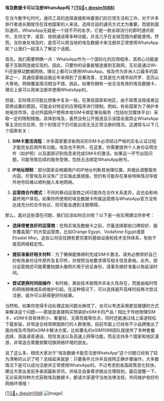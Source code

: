**埃及数据卡可以注册WhatsApp吗？[[TG💪+ @esim1088](https://t.me/s/esim1088)]**

在当今数字化时代，通讯工具的选择直接影响着我们的日常生活和工作。对于许多旅行者或长期居住在其他国家的人来说，选择合适的通讯方式尤为重要。而提到国际通讯，WhatsApp无疑是一个绕不开的名字。它是一款全球流行的即时通讯软件，支持文字、语音、视频通话等多种功能，并且几乎在全球范围内都能使用。然而，当你身处埃及时，是否可以用当地的埃及数据卡来注册并正常使用WhatsApp呢？让我们一起深入了解这个话题。

首先，我们需要明确一点：WhatsApp作为一个国际化的应用程序，其核心功能是基于互联网连接实现的。因此，只要你的设备能够连接到互联网，无论是通过Wi-Fi还是移动数据网络，理论上都可以使用WhatsApp。埃及作为非洲人口最多的国家之一，其通信基础设施近年来得到了显著改善，尤其是在大城市如开罗、亚历山大等地，网络覆盖情况相当不错。因此，如果你拥有一张合法有效的埃及数据卡，理论上是可以用来注册并使用WhatsApp的。

但是，实际情况可能比想象中复杂一些。在某些国家和地区，由于政策法规或者运营商设置的原因，可能会对特定的应用程序进行限制。例如，有些国家为了保护本地电信市场，会对外国用户使用本地SIM卡绑定某些服务（包括社交媒体平台）采取一定的限制措施。具体到埃及，虽然没有公开报道显示该国全面禁止WhatsApp等主流社交应用，但个别情况下仍可能出现无法正常注册的情况。这通常与以下几个因素有关：

1. **SIM卡激活流程**：许多国家要求新购买的SIM卡必须经过严格的实名认证过程才能完全启用所有功能。埃及也不例外，在这里，你需要提供个人身份证明文件（如护照）以及面部识别信息来完成SIM卡的激活。如果这一环节出现问题，可能导致后续的服务受限，包括无法绑定WhatsApp账号。

2. **IP地址限制**：部分国家会根据用户的IP地址判断其地理位置，并据此调整服务内容。尽管埃及并没有广泛实施此类措施，但仍有可能存在某些特殊情况导致外地号码难以顺利接入本地网络。

3. **运营商合作模式**：不同的移动运营商之间可能存在合作关系差异，这也会影响最终用户体验。如果你所使用的埃及数据卡所属运营商与WhatsApp官方没有达成充分的合作协议，则可能会遇到注册障碍。

那么，面对这些潜在问题，我们应该如何应对呢？以下是一些实用建议供参考：

- **选择信誉良好的运营商**：在购买埃及数据卡之前，尽量选择那些口碑较好、服务覆盖面广的大型运营商，比如Orange Egypt、Vodafone Egypt或是Etisalat Misr。这些公司往往拥有更完善的基础设施和技术支持体系，有助于提高网络稳定性。
  
- **提前准备好相关材料**：为了确保能够顺利完成SIM卡激活，请务必携带好自己的有效身份证件原件及复印件，并按照当地要求填写相关信息表格。此外，部分运营商还可能需要拍摄头像照片用于验证身份，请事先做好准备以免延误时间。

- **尝试更换时间段操作**：有时候，某些技术故障并非永久性存在，而是由临时性的网络拥堵或系统维护引起。在这种情况下，可以选择避开高峰时段再次尝试注册，或许可以获得更好的结果。

当然啦，如果你觉得手动处理这些问题太麻烦了，也可以考虑采用更加便捷的方式来解决这个问题——那就是直接购买预装好eSIM卡的产品！相比于传统物理SIM卡，eSIM卡具有体积小、重量轻、无需剪裁等优点，同时还能通过线上渠道轻松下载安装，非常适合经常跨国旅行的人群使用。目前市面上已经有不少品牌推出了面向埃及市场的eSIM卡解决方案，比如著名的eSIM1088团队就提供了多种套餐选择，涵盖语音通话、短信发送以及高速上网等功能，而且支持多个国家和地区漫游，非常适合需要频繁切换网络环境的朋友。

说了这么多，相信大家对于“埃及数据卡能否注册WhatsApp”这个问题已经有了较为清晰的认识了吧？总结起来就是：只要条件允许并且按照正确步骤操作，大多数情况下是可以成功注册并正常使用WhatsApp的。不过考虑到各国政策变化较快，建议大家出发前多查阅最新资讯，并结合自身需求做出合理规划。最后提醒一下，无论采用何种方式获取埃及数据卡，都请大家遵守当地法律法规，共同维护良好的网络环境哦！

[[TG💪+ @esim1088](https://t.me/s/esim1088) ![Image](https://i.postimg.cc/4NQfJmqS/Snipaste-2025-05-13-00-14-12.png)]
